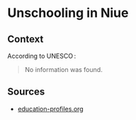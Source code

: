 # Unschooling in Niue

## Context

According to UNESCO :

> No information was found.

## Sources

* [education-profiles.org](https://education-profiles.org/oceania/niue/~non-state-actors-in-education)
